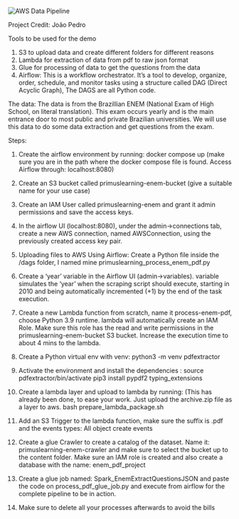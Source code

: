 ![AWS Data Pipeline](image-3.png)

Project Credit: João Pedro

Tools to be used for the demo

1. S3 to upload data and create different folders for different reasons
2. Lambda for extraction of data from pdf to raw json format
3. Glue for processing of data to get the questions from the data
4. Airflow: This is a workflow orchestrator. It’s a tool to develop, organize, order, schedule, and monitor tasks using a structure called DAG (Direct Acyclic Graph), The DAGS are all Python code.

The data: The data is from the Brazillian ENEM (National Exam of High School, on literal translation). This exam occurs yearly and is the main entrance door to most public and private Brazilian universities. We will use this data to do some data extraction and get questions from the exam.

Steps:

1. Create the airflow environment by running: docker compose up  (make sure you are in the path where the docker compose file is found. Access Airflow through: localhost:8080)
2. Create an S3 bucket called primuslearning-enem-bucket (give a suitable name for your use case)
3. Create an IAM User called primuslearning-enem and grant it admin permissions and save the access keys.
4. In the airflow UI (localhost:8080), under the admin->connections tab, create a new AWS connection, named AWSConnection, using the previously created access key pair.
5. Uploading files to AWS Using Airflow: Create a Python file inside the /dags folder, I named mine primuslearning_process_enem_pdf.py
6. Create a ‘year’ variable in the Airflow UI (admin->variables). variable simulates the ‘year’ when the scraping script should execute, starting in 2010 and being automatically incremented (+1) by the end of the task execution.
7. Create a new Lambda function from scratch, name it process-enem-pdf, choose Python 3.9 runtime. lambda will automatically create an IAM Role. Make sure this role has the read and write permissions in the primuslearning-enem-bucket S3 bucket. Increase the execution time to about 4 mins to the lambda.
8. Create a Python virtual env with venv: python3 -m venv pdfextractor
9. Activate the environment and install the dependencies : 
        source pdfextractor/bin/activate
        pip3 install pypdf2 typing_extensions

10. Create a lambda layer and upload to lambda by running: (This has already been done, to ease your work. Just upload the archive.zip file as a layer to aws. bash prepare_lambda_package.sh
11. Add an S3 Trigger to the lambda function, make sure the suffix is .pdf and the events types: All object create events
12. Create a glue Crawler to create a catalog of the dataset. Name it: primuslearning-enem-crawler and make sure to select the bucket up to the content folder. Make sure an IAM role is created and also create a database with the name: enem_pdf_project
13. Create a glue job named: Spark_EnemExtractQuestionsJSON  and paste the code on process_pdf_glue_job.py and execute from airflow for the complete pipeline to be in action.
14. Make sure to delete all your processes afterwards to avoid the bills
